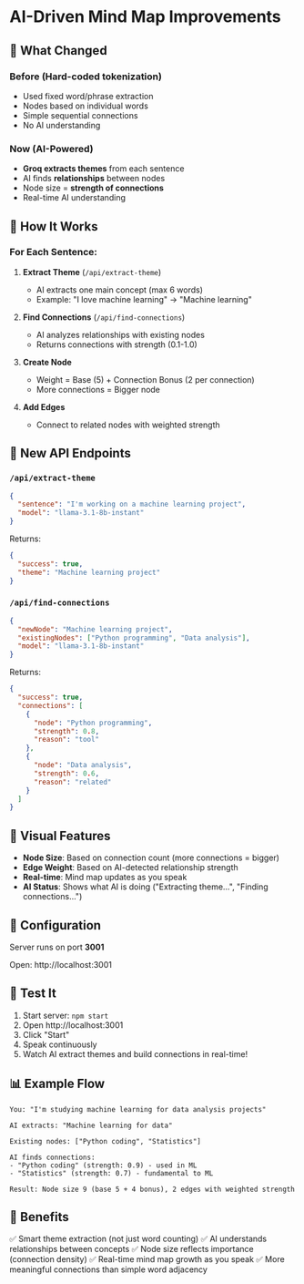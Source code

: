 # AI-Driven Mind Map Improvements

## 🎯 What Changed

### Before (Hard-coded tokenization)

- Used fixed word/phrase extraction
- Nodes based on individual words
- Simple sequential connections
- No AI understanding

### Now (AI-Powered)

- **Groq extracts themes** from each sentence
- AI finds **relationships** between nodes
- Node size = **strength of connections**
- Real-time AI understanding

## 🚀 How It Works

### For Each Sentence:

1. **Extract Theme** (`/api/extract-theme`)

   - AI extracts one main concept (max 6 words)
   - Example: "I love machine learning" → "Machine learning"

2. **Find Connections** (`/api/find-connections`)

   - AI analyzes relationships with existing nodes
   - Returns connections with strength (0.1-1.0)

3. **Create Node**

   - Weight = Base (5) + Connection Bonus (2 per connection)
   - More connections = Bigger node

4. **Add Edges**
   - Connect to related nodes with weighted strength

## 📡 New API Endpoints

### `/api/extract-theme`

```json
{
  "sentence": "I'm working on a machine learning project",
  "model": "llama-3.1-8b-instant"
}
```

Returns:

```json
{
  "success": true,
  "theme": "Machine learning project"
}
```

### `/api/find-connections`

```json
{
  "newNode": "Machine learning project",
  "existingNodes": ["Python programming", "Data analysis"],
  "model": "llama-3.1-8b-instant"
}
```

Returns:

```json
{
  "success": true,
  "connections": [
    {
      "node": "Python programming",
      "strength": 0.8,
      "reason": "tool"
    },
    {
      "node": "Data analysis",
      "strength": 0.6,
      "reason": "related"
    }
  ]
}
```

## 🎨 Visual Features

- **Node Size**: Based on connection count (more connections = bigger)
- **Edge Weight**: Based on AI-detected relationship strength
- **Real-time**: Mind map updates as you speak
- **AI Status**: Shows what AI is doing ("Extracting theme...", "Finding connections...")

## 🔧 Configuration

Server runs on port **3001**

Open: http://localhost:3001

## 🧪 Test It

1. Start server: `npm start`
2. Open http://localhost:3001
3. Click "Start"
4. Speak continuously
5. Watch AI extract themes and build connections in real-time!

## 📊 Example Flow

```
You: "I'm studying machine learning for data analysis projects"

AI extracts: "Machine learning for data"

Existing nodes: ["Python coding", "Statistics"]

AI finds connections:
- "Python coding" (strength: 0.9) - used in ML
- "Statistics" (strength: 0.7) - fundamental to ML

Result: Node size 9 (base 5 + 4 bonus), 2 edges with weighted strength
```

## 🎯 Benefits

✅ Smart theme extraction (not just word counting)
✅ AI understands relationships between concepts
✅ Node size reflects importance (connection density)
✅ Real-time mind map growth as you speak
✅ More meaningful connections than simple word adjacency

